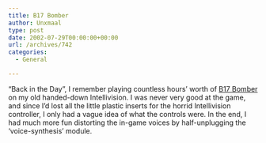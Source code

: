 ```yaml
---
title: B17 Bomber
author: Unxmaal
type: post
date: 2002-07-29T00:00:00+00:00
url: /archives/742
categories:
  - General

---
```

&#8220;Back in the Day&#8221;, I remember playing countless hours&#8217; worth of [B17 Bomber][1] on my old handed-down Intellivision. I was never very good at the game, and since I&#8217;d lost all the little plastic inserts for the horrid Intellivision controller, I only had a vague idea of what the controls were. In the end, I had much more fun distorting the in-game voices by half-unplugging the &#8216;voice-synthesis&#8217; module.

 [1]: http://www.intellivisionlives.com/bluesky/games/credits/voice.html#b17